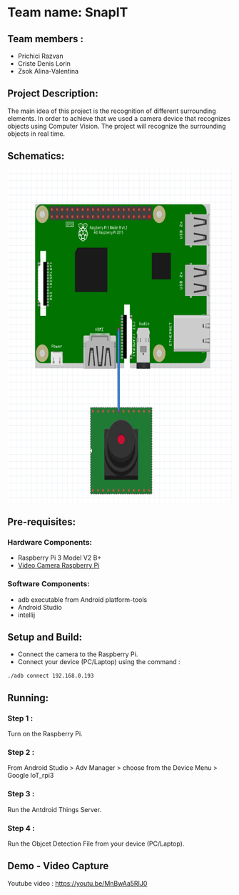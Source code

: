 # Team name: SnapIT 

## Team members :

- Prichici Razvan    
- Criste Denis Lorin
- Zsok Alina-Valentina

## Project Description:

  The main idea of this project is the recognition of different surrounding elements. In order to achieve that we used a camera device that recognizes objects using Computer Vision. The project will recognize the surrounding objects in real time.
  
## Schematics:

<div align="center"><img src="Schematics.PNG" alt="Schematics Image" width="705" height="744"></img></div>

## Pre-requisites:
### Hardware Components:
- Raspberry Pi 3 Model V2 B+
- [Video Camera Raspberry Pi](https://cleste.ro/camera-video-raspberry-pi.html)
### Software Components:
- adb executable from Android platform-tools
- Android Studio
- intellij

## Setup and Build:

- Connect the camera to the Raspberry Pi.
- Connect your device (PC/Laptop) using the command :
```
./adb connect 192.168.0.193
```

## Running:

### Step 1 :
Turn on the Raspberry Pi.

### Step 2 :
From Android Studio > Adv Manager > choose from the Device Menu > Google IoT_rpi3

### Step 3 :
Run the Antdroid Things Server.

### Step 4 :
Run the Objcet Detection File from your device (PC/Laptop).

## Demo - Video Capture

Youtube video : https://youtu.be/MnBwAa5RIJ0

